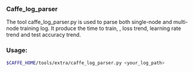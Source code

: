 ### Caffe_log_parser
The tool caffe_log_parser.py is used to parse both single-node and multi-node training log.
It produce the time to train, , loss trend, learning rate trend and test accuracy trend.
### Usage:
```bash
$CAFFE_HOME/tools/extra/caffe_log_parser.py <your_log_path>
```
